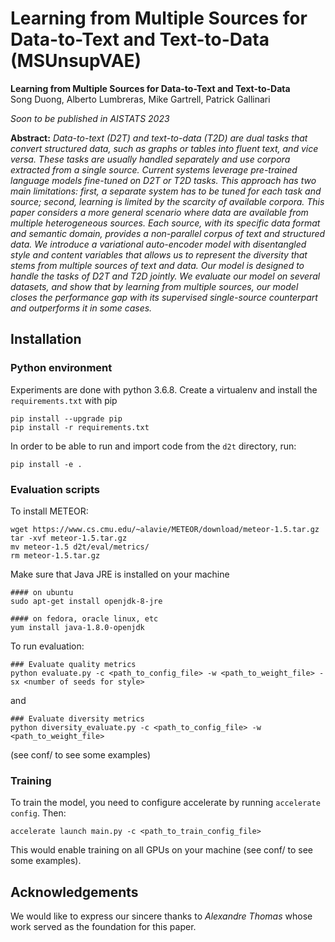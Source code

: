 # Learning from Multiple Sources for Data-to-Text and Text-to-Data (MSUnsupVAE)

**Learning from Multiple Sources for Data-to-Text and Text-to-Data**<br>
Song Duong, Alberto Lumbreras, Mike Gartrell, Patrick Gallinari</br>

*Soon to be published in AISTATS 2023*

**Abstract:** *Data-to-text (D2T) and text-to-data (T2D) are dual tasks that convert structured data, such as graphs or tables into fluent text, and vice versa. These tasks are usually handled separately and use corpora extracted from a single source. Current systems leverage pre-trained language models fine-tuned on D2T or T2D tasks. This approach has two main limitations: first, a separate system has to be tuned for each task and source; second, learning is limited by the scarcity of available corpora. This paper considers a more general scenario where data are available from multiple heterogeneous sources. Each source, with its specific data format and semantic domain, provides a non-parallel corpus of text and structured data. We introduce a variational auto-encoder model with disentangled style and content variables that allows us to represent the diversity that stems from multiple sources of text and data. Our model is designed to handle the tasks of D2T and T2D jointly. We evaluate our model on several datasets, and show that by learning from multiple sources, our model closes the performance gap with its supervised single-source counterpart and outperforms it in some cases.*

## Installation

### Python environment
Experiments are done with python 3.6.8.
Create a virtualenv and install the `requirements.txt` with pip

```
pip install --upgrade pip
pip install -r requirements.txt
```

In order to be able to run and import code from the `d2t` directory, run:
```
pip install -e .
```

### Evaluation scripts

To install METEOR:
```
wget https://www.cs.cmu.edu/~alavie/METEOR/download/meteor-1.5.tar.gz
tar -xvf meteor-1.5.tar.gz
mv meteor-1.5 d2t/eval/metrics/
rm meteor-1.5.tar.gz
```
Make sure that Java JRE is installed on your machine
```
#### on ubuntu
sudo apt-get install openjdk-8-jre

#### on fedora, oracle linux, etc
yum install java-1.8.0-openjdk
```
To run evaluation:
```
### Evaluate quality metrics
python evaluate.py -c <path_to_config_file> -w <path_to_weight_file> -sx <number of seeds for style>
```
and 
```
### Evaluate diversity metrics
python diversity_evaluate.py -c <path_to_config_file> -w <path_to_weight_file>
```
(see conf/ to see some examples)

### Training
To train the model, you need to configure accelerate by running `accelerate config`. Then:
```
accelerate launch main.py -c <path_to_train_config_file>
```
This would enable training on all GPUs on your machine (see conf/ to see some examples).

## Acknowledgements
We would like to express our sincere thanks to *Alexandre Thomas* whose work served as the foundation for this paper.